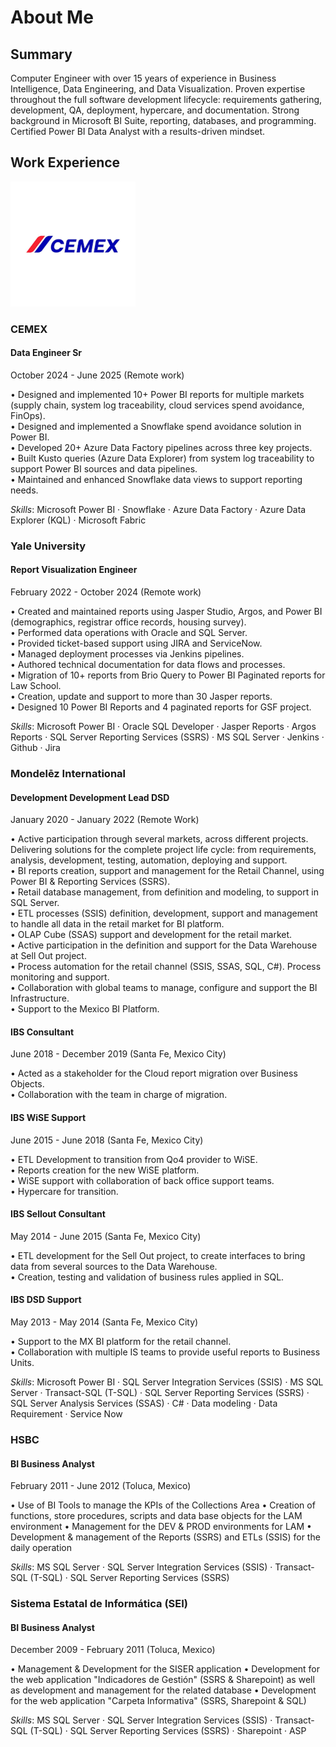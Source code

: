 # About Me
## Summary

Computer Engineer with over 15 years of experience in Business Intelligence, Data Engineering, and Data Visualization. Proven expertise throughout the full software development lifecycle: requirements gathering, development, QA, deployment, hypercare, and documentation. Strong background in Microsoft BI Suite, reporting, databases, and programming. Certified Power BI Data Analyst with a results-driven mindset.

## Work Experience

![CEMEX](./images/cemex.png)
### CEMEX
#### Data Engineer Sr
October 2024 - June 2025 (Remote work)

• Designed and implemented 10+ Power BI reports for multiple markets (supply chain, system log traceability, cloud services spend avoidance, FinOps).  
• Designed and implemented a Snowflake spend avoidance solution in Power BI.   
• Developed 20+ Azure Data Factory pipelines across three key projects.  
• Built Kusto queries (Azure Data Explorer) from system log traceability to support Power BI sources and data pipelines.   
• Maintained and enhanced Snowflake data views to support reporting needs.    

*Skills*: Microsoft Power BI · Snowflake · Azure Data Factory · Azure Data Explorer (KQL) · Microsoft Fabric

### Yale University 
#### Report Visualization Engineer
February 2022 - October 2024 (Remote work)

• Created and maintained reports using Jasper Studio, Argos, and Power BI (demographics, registrar office records, housing survey).   
• Performed data operations with Oracle and SQL Server.   
• Provided ticket-based support using JIRA and ServiceNow.   
• Managed deployment processes via Jenkins pipelines.   
• Authored technical documentation for data flows and processes.   
• Migration of 10+ reports from Brio Query to Power BI Paginated reports for Law School.    
• Creation, update and support to more than 30 Jasper reports.    
• Designed 10 Power BI Reports and 4 paginated reports for GSF project.   

*Skills*: Microsoft Power BI · Oracle SQL Developer · Jasper Reports · Argos Reports · SQL Server Reporting Services (SSRS) · MS SQL Server · Jenkins · Github · Jira

### Mondelēz International
#### Development Development Lead DSD
January 2020 - January 2022 (Remote Work)
  
• Active participation through several markets, across different projects. Delivering solutions for the complete project life cycle: from requirements, analysis, development, testing, automation, deploying and support.   
• BI reports creation, support and management for the Retail Channel, using Power BI & Reporting Services (SSRS).   
• Retail database management, from definition and modeling, to support in SQL Server.   
• ETL processes (SSIS) definition, development, support and management to handle all data in the retail market for BI platform.   
• OLAP Cube (SSAS) support and development for the retail market.   
• Active participation in the definition and support for the Data Warehouse at Sell Out project.   
• Process automation for the retail channel (SSIS, SSAS, SQL, C#). Process monitoring and support.   
• Collaboration with global teams to manage, configure and support the BI Infrastructure.   
• Support to the Mexico BI Platform.   

#### IBS Consultant
June 2018 - December 2019 (Santa Fe, Mexico City)

• Acted as a stakeholder for the Cloud report migration over Business Objects.   
• Collaboration with the team in charge of migration.    

#### IBS WiSE Support
June 2015 - June 2018 (Santa Fe, Mexico City)

• ETL Development to transition from Qo4 provider to WiSE.  
• Reports creation for the new WiSE platform.    
• WiSE support with collaboration of back office support teams.   
• Hypercare for transition.    

#### IBS Sellout Consultant
May 2014 - June 2015 (Santa Fe, Mexico City)

• ETL development for the Sell Out project, to create interfaces to bring data from several sources to the Data Warehouse.   
• Creation, testing and validation of business rules applied in SQL.   

#### IBS DSD Support
May 2013 - May 2014 (Santa Fe, Mexico City)
  
• Support to the MX BI platform for the retail channel.   
• Collaboration with multiple IS teams to provide useful reports to Business Units.    

*Skills*: Microsoft Power BI · SQL Server Integration Services (SSIS) · MS SQL Server · Transact-SQL (T-SQL) · SQL Server Reporting Services (SSRS) · SQL Server Analysis Services (SSAS) · C# · Data modeling · Data Requirement · Service Now 


### HSBC
#### BI Business Analyst
February 2011 - June 2012 (Toluca, Mexico)

• Use of BI Tools to manage the KPIs of the Collections Area
• Creation of functions, store procedures, scripts and data base objects for the LAM environment
• Management for the DEV & PROD environments for LAM
• Development & management of the Reports (SSRS) and ETLs (SSIS) for the daily operation

*Skills*: MS SQL Server · SQL Server Integration Services (SSIS) · Transact-SQL (T-SQL) · SQL Server Reporting Services (SSRS)


### Sistema Estatal de Informática (SEI)
#### BI Business Analyst
December 2009 - February 2011 (Toluca, Mexico)

• Management & Development for the SISER application
• Development for the web application "Indicadores de Gestión" (SSRS & Sharepoint) as well as development and management for the related database
• Development for the web application "Carpeta Informativa" (SSRS, Sharepoint & SQL)

*Skills*: MS SQL Server · SQL Server Integration Services (SSIS) · Transact-SQL (T-SQL) · SQL Server Reporting Services (SSRS) · Sharepoint · ASP
